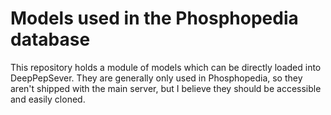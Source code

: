 # Models used in the Phosphopedia database

This repository holds a module of models which can be directly loaded into DeepPepSever.
They are generally only used in Phosphopedia, so they aren't shipped with the main server,
but I believe they should be accessible and easily cloned.
